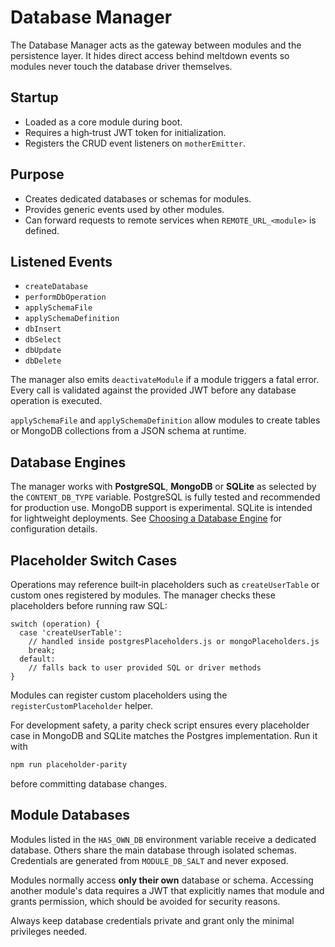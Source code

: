 # Database Manager

The Database Manager acts as the gateway between modules and the persistence layer. It hides direct access behind meltdown events so modules never touch the database driver themselves.

## Startup
- Loaded as a core module during boot.
- Requires a high‑trust JWT token for initialization.
- Registers the CRUD event listeners on `motherEmitter`.

## Purpose
- Creates dedicated databases or schemas for modules.
- Provides generic events used by other modules.
- Can forward requests to remote services when `REMOTE_URL_<module>` is defined.

## Listened Events
- `createDatabase`
- `performDbOperation`
- `applySchemaFile`
- `applySchemaDefinition`
- `dbInsert`
- `dbSelect`
- `dbUpdate`
- `dbDelete`

The manager also emits `deactivateModule` if a module triggers a fatal error. Every call is validated against the provided JWT before any database operation is executed.

`applySchemaFile` and `applySchemaDefinition` allow modules to create tables or MongoDB collections from a JSON schema at runtime.

## Database Engines
The manager works with **PostgreSQL**, **MongoDB** or **SQLite** as selected by the `CONTENT_DB_TYPE` variable. PostgreSQL is fully tested and recommended for production use. MongoDB support is experimental. SQLite is intended for lightweight deployments. See [Choosing a Database Engine](../choosing_database_engine.md) for configuration details.

## Placeholder Switch Cases
Operations may reference built‑in placeholders such as `createUserTable` or custom ones registered by modules. The manager checks these placeholders before running raw SQL:

```
switch (operation) {
  case 'createUserTable':
    // handled inside postgresPlaceholders.js or mongoPlaceholders.js
    break;
  default:
    // falls back to user provided SQL or driver methods
}
```

Modules can register custom placeholders using the `registerCustomPlaceholder` helper.

For development safety, a parity check script ensures every placeholder case in
MongoDB and SQLite matches the Postgres implementation. Run it with

```bash
npm run placeholder-parity
```
before committing database changes.

## Module Databases
Modules listed in the `HAS_OWN_DB` environment variable receive a dedicated database. Others share the main database through isolated schemas. Credentials are generated from `MODULE_DB_SALT` and never exposed.

Modules normally access **only their own** database or schema. Accessing another module's data requires a JWT that explicitly names that module and grants permission, which should be avoided for security reasons.

Always keep database credentials private and grant only the minimal privileges needed.
